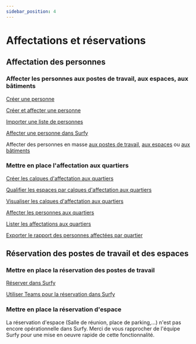 ```yaml
---
sidebar_position: 4
---
```


# Affectations et réservations

## Affectation des personnes

### Affecter les personnes aux postes de travail, aux espaces, aux bâtiments

[Créer une personne](https://help.surfy.pro/docs/person/create)

[Créer et affecter une personne](https://help.surfy.pro/docs/person/create)

[Importer une liste de personnes](https://help.surfy.pro/docs/person/create/#importer-des-personnes)


[Affecter une personne dans Surfy](https://help.surfy.pro/docs/Affectations/intro)

Affecter des personnes en masse [aux postes de travail](http://localhost:3001/docs/affectations/workplaceaffectation/create#affecter-des-personnes-par-import-excel), [aux espaces](http://localhost:3001/docs/affectations/roomaffectation/create#affecter-des-personnes-par-import-excel) ou [aux bâtiments](http://localhost:3001/docs/affectations/personToBuilding/create#affecter-des-personnes-au-b%C3%A2timent-par-import-excel)




### Mettre en place l'affectation aux quartiers

[Créer les calques d'affectation aux quartiers](https://help.surfy.pro/docs/dimensionTypeToBuilding/create)

[Qualifier les espaces par calques d'affectation aux quartiers](https://help.surfy.pro/docs/dimensiontypetobuilding/create/#qualifier-un-espace-par-un-calque-daffectation)

[Visualiser les calques d'affectation aux quartiers](https://help.surfy.pro/docs/dimensionTypeToBuilding/create#qualifier-un-espace-par-un-calque-daffectation)

[Affecter les personnes aux quartiers](https://help.surfy.pro/docs/Affectations/dimensiontoperson/create)

[Lister les affectations aux quartiers](http://help.surfy.pro/docs/courses/find/listfindcourse)

[Exporter le rapport des personnes affectées par quartier](https://help.surfy.pro/docs/dimensiontypetobuilding/create/#rapport-des-donn%C3%A9es-des-calques-daffectation)

## Réservation des postes de travail et des espaces

### Mettre en place la réservation des postes de travail



[Réserver dans Surfy](https://help.surfy.pro/docs/booking/create)

[Utiliser Teams pour la réservation dans Surfy](https://help.surfy.pro/docs/teams/publisher)


### Mettre en place la réservation d'espace

La réservation d'espace (Salle de réunion, place de parking,...) n'est pas encore opérationnelle dans Surfy.
Merci de vous rapprocher de l'équipe Surfy pour une mise en oeuvre rapide de cette fonctionnalité.


